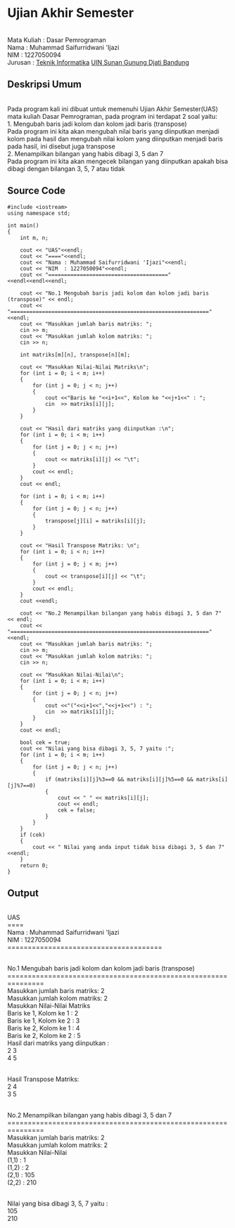 # Ujian Akhir Semester 
<br>Mata Kuliah 	: Dasar Pemrograman
<br> Nama		: Muhammad Saifurridwani 'Ijazi
<br>NIM			: 1227050094
<br>Jurusan		: [Teknik Informatika](http://if.uinsgd.ac.id/) [UIN Sunan Gunung Djati Bandung](https://uinsgd.ac.id/) 

## Deskripsi Umum
<br>Pada program kali ini dibuat untuk memenuhi Ujian Akhir Semester(UAS) mata kuliah Dasar Pemrograman, pada program ini terdapat 2 soal yaitu:
<br>1. Mengubah baris jadi kolom dan kolom jadi baris (transpose)
<br> Pada program ini kita akan mengubah nilai baris yang diinputkan menjadi kolom pada hasil dan mengubah nilai kolom yang diinputkan menjadi baris pada hasil, ini disebut juga transpose
<br>2. Menampilkan bilangan yang habis dibagi 3, 5 dan 7
<br> Pada program ini kita akan mengecek bilangan yang diinputkan apakah bisa dibagi dengan bilangan 3, 5, 7 atau tidak
## Source Code
	#include <iostream>
	using namespace std;

	int main()
	{
		int m, n;
	
		cout << "UAS"<<endl;
		cout << "===="<<endl;
		cout << "Nama : Muhammad Saifurridwani 'Ijazi"<<endl;
		cout << "NIM  : 1227050094"<<endl;
		cout << "======================================"<<endl<<endl<<endl;

		cout << "No.1 Mengubah baris jadi kolom dan kolom jadi baris (transpose)" << endl;
		cout << "==============================================================="<<endl;
		cout << "Masukkan jumlah baris matriks: ";
		cin >> m;
		cout << "Masukkan jumlah kolom matriks: ";
		cin >> n;

		int matriks[m][n], transpose[n][m];

		cout << "Masukkan Nilai-Nilai Matriks\n";
		for (int i = 0; i < m; i++)
		{
			for (int j = 0; j < n; j++)
			{
				cout <<"Baris ke "<<i+1<<", Kolom ke "<<j+1<<" : ";
				cin  >> matriks[i][j];
			}
		}

		cout << "Hasil dari matriks yang diinputkan :\n";
		for (int i = 0; i < m; i++)
		{
			for (int j = 0; j < n; j++)
			{
				cout << matriks[i][j] << "\t";
			}
			cout << endl;
		}
		cout << endl;

		for (int i = 0; i < m; i++)
		{
			for (int j = 0; j < n; j++)
			{
				transpose[j][i] = matriks[i][j];
			}
		}

		cout << "Hasil Transpose Matriks: \n";
		for (int i = 0; i < n; i++)
		{
			for (int j = 0; j < m; j++)
			{
				cout << transpose[i][j] << "\t";
			}
			cout << endl;
		}
		cout <<endl;

		cout << "No.2 Menampilkan bilangan yang habis dibagi 3, 5 dan 7" << endl;
		cout << "==============================================================="<<endl;
		cout << "Masukkan jumlah baris matriks: ";
		cin >> m;
		cout << "Masukkan jumlah kolom matriks: ";
		cin >> n;

		cout << "Masukkan Nilai-Nilai\n";
		for (int i = 0; i < m; i++)
		{
			for (int j = 0; j < n; j++)
			{
				cout <<"("<<i+1<<","<<j+1<<") : ";
				cin  >> matriks[i][j];
			}
		}
		cout << endl;

		bool cek = true;
		cout << "Nilai yang bisa dibagi 3, 5, 7 yaitu :";
		for (int i = 0; i < m; i++)
		{
			for (int j = 0; j < n; j++)
			{
				if (matriks[i][j]%3==0 && matriks[i][j]%5==0 && matriks[i][j]%7==0)
				{
					cout << " " << matriks[i][j];
					cout << endl;
					cek = false;
				}
			}
		}
		if (cek)
		{
			cout << " Nilai yang anda input tidak bisa dibagi 3, 5 dan 7" <<endl;
		}
		return 0;
	}

## Output
<br>UAS
<br>====
<br>Nama : Muhammad Saifurridwani 'Ijazi
<br>NIM  : 1227050094
<br>======================================


<br>No.1 Mengubah baris jadi kolom dan kolom jadi baris (transpose)
<br>===============================================================
<br>Masukkan jumlah baris matriks: 2
<br>Masukkan jumlah kolom matriks: 2
<br>Masukkan Nilai-Nilai Matriks
<br>Baris ke 1, Kolom ke 1 : 2
<br>Baris ke 1, Kolom ke 2 : 3
<br>Baris ke 2, Kolom ke 1 : 4
<br>Baris ke 2, Kolom ke 2 : 5
<br>Hasil dari matriks yang diinputkan :
<br>2       3
<br>4       5

<br>Hasil Transpose Matriks:
<br>2       4
<br>3       5

<br>No.2 Menampilkan bilangan yang habis dibagi 3, 5 dan 7
<br>===============================================================
<br>Masukkan jumlah baris matriks: 2
<br>Masukkan jumlah kolom matriks: 2
<br>Masukkan Nilai-Nilai
<br>(1,1) : 1
<br>(1,2) : 2
<br>(2,1) : 105
<br>(2,2) : 210

<br>Nilai yang bisa dibagi 3, 5, 7 yaitu : 
<br>105
<br>210
